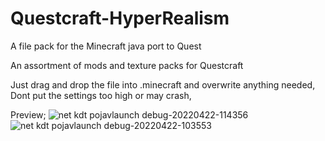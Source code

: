 # Questcraft-HyperRealism
A file pack for the Minecraft java port to Quest


An assortment of mods and texture packs for Questcraft

Just drag and drop the file into .minecraft and overwrite anything needed,
Dont put the settings too high or may crash,

Preview;
![net kdt pojavlaunch debug-20220422-114356](https://user-images.githubusercontent.com/104230813/164792305-03deeb49-7b38-4df9-9e08-646267b3eafa.jpg)
![net kdt pojavlaunch debug-20220422-103553](https://user-images.githubusercontent.com/104230813/164792342-180c5e02-7d8f-4323-acfb-8af6bd3a5d2a.jpg)
